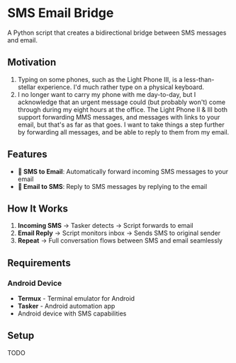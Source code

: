 # SMS Email Bridge

A Python script that creates a bidirectional bridge between SMS messages and email. 

## Motivation

1. Typing on some phones, such as the Light Phone III, is a less-than-stellar experience. I'd much rather type on a physical keyboard.
2. I no longer want to carry my phone with me day-to-day, but I acknowledge that an urgent message could (but probably won't) come through during my eight hours at the office. The Light Phone II & III both support forwarding MMS messages, and messages with links to your email, but that's as far as that goes. I want to take things a step further by forwarding all messages, and be able to reply to them from my email.

## Features

- **📧 SMS to Email**: Automatically forward incoming SMS messages to your email
- **📱 Email to SMS**: Reply to SMS messages by replying to the email

## How It Works

1. **Incoming SMS** → Tasker detects → Script forwards to email
2. **Email Reply** → Script monitors inbox → Sends SMS to original sender
3. **Repeat** → Full conversation flows between SMS and email seamlessly

## Requirements

### Android Device

- **Termux** - Terminal emulator for Android
- **Tasker** - Android automation app
- Android device with SMS capabilities

## Setup

TODO
